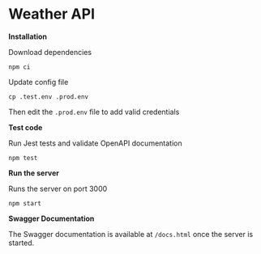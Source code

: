 # Weather API

**Installation**

Download dependencies

`npm ci`

Update config file

`cp .test.env .prod.env`

Then edit the `.prod.env` file to add valid credentials


**Test code**

Run Jest tests and validate OpenAPI documentation

`npm test`

**Run the server**

Runs the server on port 3000

`npm start`

**Swagger Documentation**

The Swagger documentation is available at `/docs.html` once the server is started.


